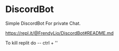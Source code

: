 # DiscordBot

Simple DiscordBot For private Chat.

https://repl.it/@FrendyLio/DiscordBot#README.md

To kill replit do -- ctrl + '\'